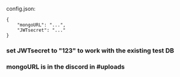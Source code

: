 config.json:

```
{
    "mongoURL": "...",
    "JWTsecret": "..."
}
```
### set JWTsecret to "123" to work with the existing test DB

### mongoURL is in the discord in #uploads

